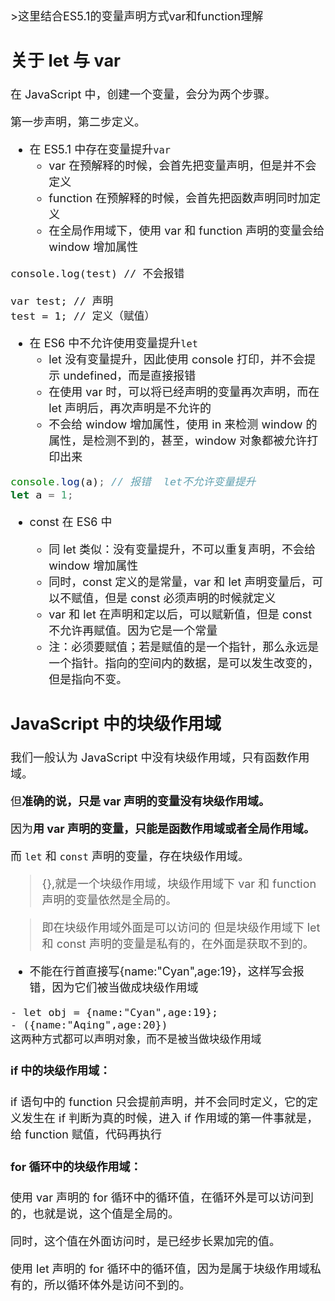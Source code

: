 <font size=4>
>这里结合ES5.1的变量声明方式var和function理解

## 关于 let 与 var

在 JavaScript 中，创建一个变量，会分为两个步骤。

第一步声明，第二步定义。

- 在 ES5.1 中存在变量提升`var`
  - var 在预解释的时候，会首先把变量声明，但是并不会定义
  - function 在预解释的时候，会首先把函数声明同时加定义
  - 在全局作用域下，使用 var 和 function 声明的变量会给 window 增加属性

```
console.log(test) // 不会报错

var test; // 声明
test = 1; // 定义（赋值）
```

- 在 ES6 中不允许使用变量提升`let`
  - let 没有变量提升，因此使用 console 打印，并不会提示 undefined，而是直接报错
  - 在使用 var 时，可以将已经声明的变量再次声明，而在 let 声明后，再次声明是不允许的
  - 不会给 window 增加属性，使用 in 来检测 window 的属性，是检测不到的，甚至，window 对象都被允许打印出来

```javascript
console.log(a); // 报错  let不允许变量提升
let a = 1;
```

- const 在 ES6 中

  - 同 let 类似：没有变量提升，不可以重复声明，不会给 window 增加属性
  - 同时，const 定义的是常量，var 和 let 声明变量后，可以不赋值，但是 const 必须声明的时候就定义
  - var 和 let 在声明和定以后，可以赋新值，但是 const 不允许再赋值。因为它是一个常量
  - 注：必须要赋值；若是赋值的是一个指针，那么永远是一个指针。指向的空间内的数据，是可以发生改变的，但是指向不变。

## JavaScript 中的块级作用域

我们一般认为 JavaScript 中没有块级作用域，只有函数作用域。

但**准确的说，只是 var 声明的变量没有块级作用域。**

因为**用 var 声明的变量，只能是函数作用域或者全局作用域。**

而 `let` 和 `const` 声明的变量，存在块级作用域。

> {},就是一个块级作用域，块级作用域下 var 和 function 声明的变量依然是全局的。

> 即在块级作用域外面是可以访问的 但是块级作用域下 let 和 const 声明的变量是私有的，在外面是获取不到的。

- 不能在行首直接写{name:"Cyan",age:19}，这样写会报错，因为它们被当做成块级作用域

```
- let obj = {name:"Cyan",age:19};
- ({name:"Aqing",age:20})
这两种方式都可以声明对象，而不是被当做块级作用域
```

#### if 中的块级作用域：

if 语句中的 function 只会提前声明，并不会同时定义，它的定义发生在 if 判断为真的时候，进入 if 作用域的第一件事就是，给 function 赋值，代码再执行

#### for 循环中的块级作用域：

使用 var 声明的 for 循环中的循环值，在循环外是可以访问到的，也就是说，这个值是全局的。

同时，这个值在外面访问时，是已经步长累加完的值。

使用 let 声明的 for 循环中的循环值，因为是属于块级作用域私有的，所以循环体外是访问不到的。
